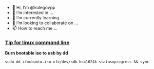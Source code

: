 - 👋 Hi, I’m @kolegovpp
- 👀 I’m interested in ...
- 🌱 I’m currently learning ...
- 💞️ I’m looking to collaborate on ...
- 📫 How to reach me ...

### [Tip for linux command line](linux_tips.md)
**Burn bootable iso to usb by dd**

`sudo dd if=ubuntu.iso of=/dev/sdh bs=1024k status=progress && sync`


<!---
kolegovpp/kolegovpp is a ✨ special ✨ repository because its `README.md` (this file) appears on your GitHub profile.
You can click the Preview link to take a look at your changes.
--->
